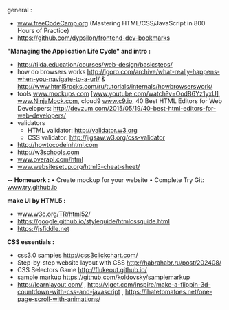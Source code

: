general :
- www.freeCodeCamp.org (Mastering HTML/CSS/JavaScript in 800 Hours of Practice)
- https://github.com/dypsilon/frontend-dev-bookmarks


**"Managing the Application Life Cycle" and intro :**
- http://tilda.education/courses/web-design/basicsteps/
- how do browsers works 
http://igoro.com/archive/what-really-happens-when-you-navigate-to-a-url/ & 
http://www.html5rocks.com/ru/tutorials/internals/howbrowserswork/
- tools 
www.mockups.com [www.youtube.com/watch?v=OodB6Yz1yxU], www.NinjaMock.com, cloud9 www.c9.io, 
40 Best HTML Editors for Web Developers:
http://devzum.com/2015/05/19/40-best-html-editors-for-web-developers/
- validators 
  - HTML validator: http://validator.w3.org
  - CSS validator: http://jigsaw.w3.org/css-validator
- http://howtocodeinhtml.com
- http://w3schools.com
- www.overapi.com/html
- www.websitesetup.org/html5-cheat-sheet/

**-- Homework :**
• Create mockup for your website
• Complete Try Git: www.try.github.io


**make UI by HTML5 :**
- www.w3c.org/TR/html52/
- https://google.github.io/styleguide/htmlcssguide.html
- https://jsfiddle.net


**CSS essentials :**
- css3.0 samples http://css3clickchart.com/ 
- Step-by-step website layout with CSS http://habrahabr.ru/post/202408/
- CSS Selectors Game http://flukeout.github.io/ 
- sample markup https://github.com/koldovsky/samplemarkup 
- http://learnlayout.com/ , http://viget.com/inspire/make-a-flippin-3d-countdown-with-css-and-javascript ,  https://ihatetomatoes.net/one-page-scroll-with-animations/
